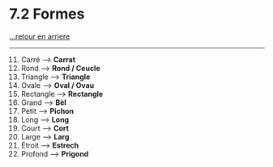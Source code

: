 # 7.2 Formes

[...retour en arriere](../../menu_fiches.md)

---

11. Carré  --> **Carrat**
12. Rond  --> **Rond / Ceucle**
13. Triangle  --> **Triangle**
14. Ovale  --> **Oval / Ovau**
15. Rectangle  --> **Rectangle**
16. Grand  --> **Bèl**
17. Petit  --> **Pichon**
18. Long  --> **Long**
19. Court  --> **Cort**
20. Large  --> **Larg**
21. Étroit  --> **Estrech**
22. Profond  --> **Prigond**